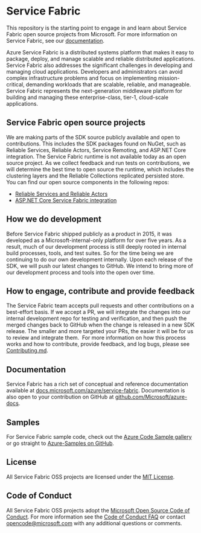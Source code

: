 # Service Fabric 
This repository is the starting point to engage in and learn about Service Fabric open source projects from Microsoft. For more information on Service Fabric, see our [documentation](https://docs.microsoft.com/azure/service-fabric/).

Azure Service Fabric is a distributed systems platform that makes it easy to package, deploy, and manage scalable and reliable distributed applications. Service Fabric also addresses the significant challenges in developing and managing cloud applications. Developers and administrators can avoid complex infrastructure problems and focus on implementing mission-critical, demanding workloads that are scalable, reliable, and manageable. Service Fabric represents the next-generation middleware platform for building and managing these enterprise-class, tier-1, cloud-scale applications.

## Service Fabric open source projects 
We are making parts of the SDK source publicly available and open to contributions. This includes the SDK packages found on NuGet, such as Reliable Services, Reliable Actors, Service Remoting, and ASP.NET Core integration. The Service Fabric runtime is not available today as an open source project. As we collect feedback and run tests on contributions, we will determine the best time to open source the runtime, which includes the clustering layers and the Reliable Collections replicated persisted store. 
You can find our open source components in the following repos:

 - [Reliable Services and Reliable Actors](https://github.com/Azure/service-fabric-services-and-actors-dotnet)
 - [ASP.NET Core Service Fabric integration](https://github.com/Azure/service-fabric-aspnetcore)  

## How we do development 
Before Service Fabric shipped publicly as a product in 2015, it was developed as a Microsoft-internal-only platform for over five years. As a result, much of our development process is still deeply rooted in internal build processes, tools, and test suites. So for the time being we are continuing to do our own development internally. Upon each release of the SDK, we will push our latest changes to GitHub. We intend to bring more of our development process and tools into the open over time.

## How to engage, contribute and provide feedback 
The Service Fabric team accepts pull requests and other contributions on a best-effort basis. If we accept a PR, we will integrate the changes into our internal development repo for testing and verification, and then push the merged changes back to GitHub when the change is released in a new SDK release. The smaller and more targeted your PRs, the easier it will be for us to review and integrate them. 
For more information on how this process works and how to contribute, provide feedback, and log bugs, please see [Contributing.md](CONTRIBUTING.MD).

## Documentation 
Service Fabric has a rich set of conceptual and reference documentation available at [docs.microsoft.com/azure/service-fabric](https://docs.microsoft.com/azure/service-fabric/). Documentation is also open to your contribution on GitHub at [github.com/Microsoft/azure-docs](https://github.com/Microsoft/azure-docs).

## Samples 
For Service Fabric sample code, check out the [Azure Code Sample gallery](https://azure.microsoft.com/resources/samples/?service=service-fabric) or go straight to [Azure-Samples on GitHub](https://github.com/Azure-Samples?q=service-fabric).

## License 
All Service Fabric OSS projects are licensed under the [MIT License](License.txt).

## Code of Conduct 
All Service Fabric OSS projects adopt the [Microsoft Open Source Code of Conduct](https://opensource.microsoft.com/codeofconduct/). For more information see the [Code of Conduct FAQ](https://opensource.microsoft.com/codeofconduct/faq/) or contact [opencode@microsoft.com](mailto:opencode@microsoft.com) with any additional questions or comments.